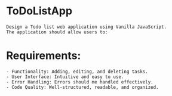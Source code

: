 # ToDoListApp

    Design a Todo list web application using Vanilla JavaScript.
    The application should allow users to:

# Requirements:

    - Functionality: Adding, editing, and deleting tasks.
    - User Interface: Intuitive and easy to use.
    - Error Handling: Errors should me handled effectively.
    - Code Quality: Well-structured, readable, and organized.
